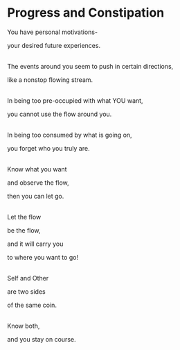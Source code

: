 # Progress and Constipation
You have personal motivations-

your desired future experiences.
<br><br>

The events around you seem to push in certain directions, 

like a nonstop flowing stream.
<br><br>

In being too pre-occupied with what YOU want,

you cannot use the flow around you.
<br><br>

In being too consumed by what is going on,

you forget who you truly are.
<br><br>


Know what you want

and observe the flow,

then you can let go.
<br><br>


Let the flow

be the flow,

and it will carry you

to where you want to go!
<br><br>


Self and Other

are two sides

of the same coin.
<br><br>


Know both,

and you stay on course.
